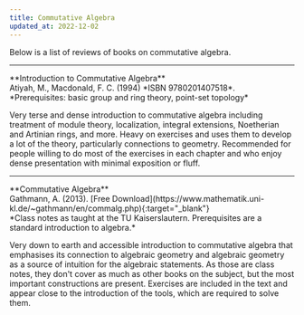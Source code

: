```yaml
---
title: Commutative Algebra
updated_at: 2022-12-02
---
```


Below is a list of reviews of books on commutative algebra.

<hr>
**Introduction to Commutative Algebra**<br>
Atiyah, M., Macdonald, F. C. (1994) *ISBN 9780201407518*.<br>
*Prerequisites: basic group and ring theory, point-set topology*

Very terse and dense introduction to commutative algebra including treatment of module theory, localization, integral extensions, Noetherian and Artinian rings, and more. Heavy on exercises and uses them to develop a lot of the theory,  particularly connections to geometry. Recommended for people willing to do most of the exercises in each chapter and who enjoy dense presentation with minimal exposition or fluff.

<hr>
**Commutative Algebra**<br>
Gathmann, A. (2013). [Free Download](https://www.mathematik.uni-kl.de/~gathmann/en/commalg.php){:target="_blank"}<br>
*Class notes as taught at the TU Kaiserslautern. Prerequisites are a standard introduction to algebra.*

Very down to earth and accessible introduction to commutative algebra that emphasises its connection to algebraic geometry and algebraic geometry as a source of intuition for the algebraic statements. As those are class notes, they don't cover as much as other books on the subject, but the most important constructions are present. Exercises are included in the text and appear close to the introduction of the tools, which are required to solve them.